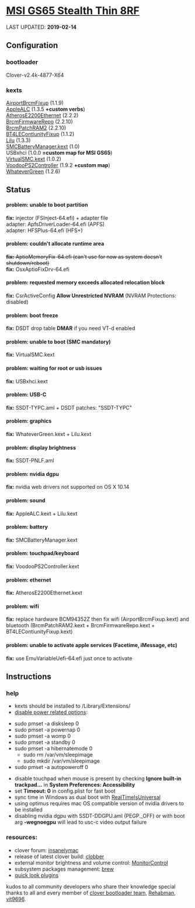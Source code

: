 # [MSI GS65 Stealth Thin 8RF][laptop]

LAST UPDATED: **2019-02-14**


## Configuration
### bootloader

Clover-v2.4k-4877-X64

### kexts

[AirportBrcmFixup][wifi] (1.1.9)  
[AppleALC][sound] (1.3.5 **+custom verbs**)  
[AtherosE2200Ethernet][ethernet] (2.2.2)  
[BrcmFirmwareRepo][bluetooth] (2.2.10)  
[BrcmPatchRAM2][bluetooth] (2.2.10)  
[BT4LEContiunityFixup][bt4le] (1.1.2)  
[Lilu][lilu] (1.3.3)  
[SMCBatteryManager.kext][smc] (1.0)  
USBxhci (1.0.0 **=custom map for MSI GS65**)  
[VirtualSMC.kext][smc] (1.0.2)  
[VoodooPS2Controller][ps2] (1.9.2 **+custom map**)  
[WhateverGreen][graphics] (1.2.6)  

## Status

#### problem: unable to boot partition
**fix:** injector (FSInject-64.efi) + adapter file  
adapter: ApfsDriverLoader-64.efi (APFS)  
adapter: HFSPlus-64.efi (HFS+)

#### problem: couldn't allocate runtime area
~~**fix:** AptioMemoryFix-64.efi (can't use for now as system doesn't shutdown/reboot)~~  
**fix:** OsxAptioFixDrv-64.efi

#### problem: requested memory exceeds allocated relocation block
**fix:** CsrActiveConfig **Allow Unrestricted NVRAM** (NVRAM Protections: disabled)

#### problem: boot freeze
**fix:** DSDT drop table **DMAR** if you need VT-d enabled

#### problem: unable to boot (SMC mandatory)
**fix:** VirtualSMC.kext

#### problem: waiting for root or usb issues
**fix:** USBxhci.kext

#### problem: USB-C
**fix:** SSDT-TYPC.aml + DSDT patches: "SSDT-TYPC"

#### problem: graphics
**fix:** WhateverGreen.kext + Lilu.kext

#### problem: display brightness
**fix:** SSDT-PNLF.aml

#### problem: nvidia dgpu
**fix:** nvidia web drivers not supported on OS X 10.14

#### problem: sound
**fix:** AppleALC.kext + Lilu.kext

#### problem: battery
**fix:** SMCBatteryManager.kext

#### problem: touchpad/keyboard
**fix:** VoodooPS2Controller.kext

#### problem: ethernet
**fix:** AtherosE2200Ethernet.kext

#### problem: wifi
**fix:** replace hardware BCM94352Z then fix wifi (AirportBrcmFixup.kext) and bluetooth (BrcmPatchRAM2.kext + BrcmFirmwareRepo.kext + BT4LEContiunityFixup.kext)

#### problem: unable to activate apple services (Facetime, iMessage, etc)
**fix:** use EmuVariableUefi-64.efi just once to activate

## Instructions

### help
* kexts should be installed to /Library/Extensions/
* [disable power related options][disable-slow-sleep]:
 - sudo pmset -a disksleep 0
 - sudo pmset -a powernap 0
 - sudo pmset -a womp 0
 - sudo pmset -a standby 0
 - sudo pmset -a hibernatemode 0
   - sudo rm /var/vm/sleepimage
   - sudo mkdir /var/vm/sleepimage
 - sudo pmset -a autopoweroff 0
* disable touchpad when mouse is present by checking **Ignore built-in trackpad...** in **System Preferences: Accessibility**
* set **Timeout: 0** in config.plist for fast boot
* sync time in Windows as dual boot with [RealTimeIsUniversal]
* using optimus requires mac OS compatible version of nvidia drivers to be installed
* disabling nvidia dgpu with SSDT-DDGPU.aml (PEGP._OFF) or with boot arg **-wegnoegpu** will lead to usc-c video output failure

### resources:
- clover forum: [insanelymac]
- release of latest clover build: [clobber]
- external monitor brightness and volume control: [MonitorControl]
- subsystem packages management: [brew]
- [quick look plugins][qlplugins]

kudos to all community developers who share their knowledge
special thanks to all and every member of [clover bootloader team][clover], [Rehabman], [vit9696].

[bluetooth]: https://bitbucket.org/RehabMan/os-x-brcmpatchram/downloads/
[brew]: https://brew.sh
[bt4le]: https://github.com/acidanthera/BT4LEContiunityFixup/releases
[clobber]: https://github.com/Dids/clover-builder/releases
[clover]: https://www.insanelymac.com/forum/topic/304530-clover-change-explanations/
[disable-slow-sleep]: https://www.tonymacx86.com/threads/slow-sleep-times.145939/#post-902481
[ethernet]: https://www.insanelymac.com/forum/files/file/313-atherose2200ethernet/
[graphics]: https://github.com/acidanthera/WhateverGreen/releases
[insanelymac]: https://www.insanelymac.com/forum/327-clover/
[laptop]: https://www.msi.com/Laptop/GS65-Stealth-Thin-8RF
[lilu]: https://github.com/acidanthera/Lilu/releases
[MonitorControl]:  https://github.com/the0neyouseek/MonitorControl/releases
[ps2]: https://bitbucket.org/RehabMan/os-x-voodoo-ps2-controller/downloads/
[qlplugins]: https://github.com/sindresorhus/quick-look-plugins
[RealTimeIsUniversal]: https://superuser.com/questions/482860/does-windows-8-support-utc-as-bios-time
[Rehabman]: https://bitbucket.org/RehabMan/
[smc]: https://github.com/acidanthera/VirtualSMC/releases
[sound]: https://github.com/acidanthera/AppleALC/releases
[vit9696]: https://github.com/acidanthera
[wifi]: https://github.com/acidanthera/AirportBrcmFixup/releases
